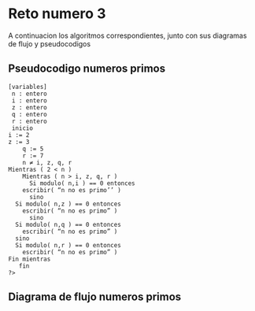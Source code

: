 Reto numero 3
=============

A continuacion los algoritmos correspondientes, junto con sus diagramas de flujo y pseudocodigos

Pseudocodigo numeros primos
-------------

    [variables]
     n : entero
     i : entero
     z : entero
     q : entero
     r : entero
     inicio
	i := 2
	z := 3
        q := 5
        r := 7
        n ≠ i, z, q, r
	Mientras ( 2 < n )
        Mientras ( n > i, z, q, r )
          Si modulo( n,i ) == 0 entonces
	    escribir( “n no es primo’’ )
          sino
	  Si modulo( n,z ) == 0 entonces
	    escribir( “n no es primo” )
          sino
	  Si modulo( n,q ) == 0 entonces
	    escribir( “n no es primo” )
	  sino
	  Si modulo( n,r ) == 0 entonces
	    escribir( “n no es primo” )
	Fin mientras
       fin
    ?>
Diagrama  de flujo numeros primos
-------------
